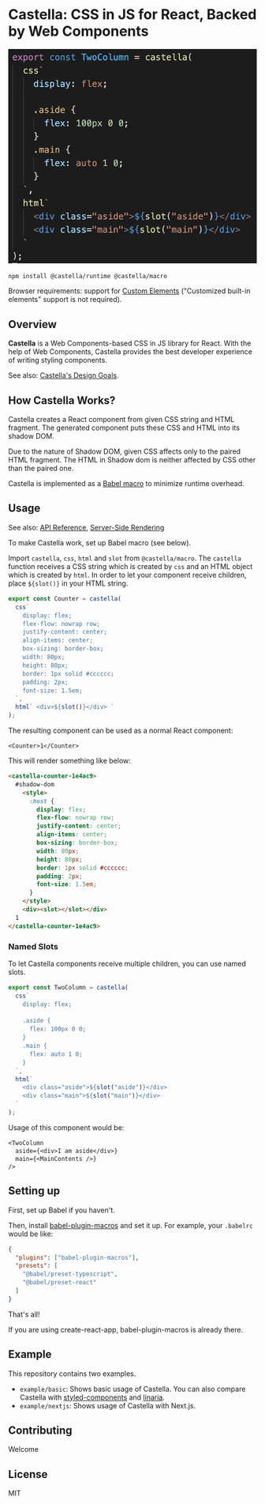 # Castella: CSS in JS for React, Backed by Web Components

![example code](./docs/assets/example-screenshot.png)

```sh
npm install @castella/runtime @castella/macro
```

Browser requirements: support for [Custom Elements](https://caniuse.com/custom-elementsv1) ("Customized built-in elements" support is not required).

## Overview

**Castella** is a Web Components-based CSS in JS library for React. With the help of Web Components, Castella provides the best developer experience of writing styling components.

See also: [Castella's Design Goals](./docs/design-goals.md).

## How Castella Works?

Castella creates a React component from given CSS string and HTML fragment. The generated component puts these CSS and HTML into its shadow DOM.

Due to the nature of Shadow DOM, given CSS affects only to the paired HTML fragment. The HTML in Shadow dom is neither affected by CSS other than the paired one.

Castella is implemented as a [Babel macro](https://github.com/kentcdodds/babel-plugin-macros) to minimize runtime overhead.

## Usage

See also: [API Reference](./docs/api.md), [Server-Side Rendering](./docs/ssr.md)

To make Castella work, set up Babel macro (see below).

Import `castella`, `css`, `html` and `slot` from `@castella/macro`. The `castella` function receives a CSS string which is created by `css` and an HTML object which is created by `html`. In order to let your component receive children, place `${slot()}` in your HTML string.

```ts
export const Counter = castella(
  css`
    display: flex;
    flex-flow: nowrap row;
    justify-content: center;
    align-items: center;
    box-sizing: border-box;
    width: 80px;
    height: 80px;
    border: 1px solid #cccccc;
    padding: 2px;
    font-size: 1.5em;
  `,
  html` <div>${slot()}</div> `
);
```

The resulting component can be used as a normal React component:

```tsx
<Counter>1</Counter>
```

This will render something like below:

```html
<castella-counter-1e4ac9>
  #shadow-dom
    <style>
      :host {
        display: flex;
        flex-flow: nowrap row;
        justify-content: center;
        align-items: center;
        box-sizing: border-box;
        width: 80px;
        height: 80px;
        border: 1px solid #cccccc;
        padding: 2px;
        font-size: 1.5em;
      }
    </style>
    <div><slot></slot></div>
  1
</castella-counter-1e4ac9>
```

### Named Slots

To let Castella components receive multiple children, you can use named slots.

```ts
export const TwoColumn = castella(
  css`
    display: flex;

    .aside {
      flex: 100px 0 0;
    }
    .main {
      flex: auto 1 0;
    }
  `,
  html`
    <div class="aside">${slot("aside")}</div>
    <div class="main">${slot("main")}</div>
  `
);
```

Usage of this component would be:

```tsx
<TwoColumn
  aside={<div>I am aside</div>}
  main={<MainContents />}
/>
```

## Setting up

First, set up Babel if you haven't.

Then, install [babel-plugin-macros](https://github.com/kentcdodds/babel-plugin-macros) and set it up. For example, your `.babelrc` would be like:

```json
{
  "plugins": ["babel-plugin-macros"],
  "presets": [
    "@babel/preset-typescript",
    "@babel/preset-react"
  ]
}
```

That's all!

If you are using create-react-app, babel-plugin-macros is already there.

## Example

This repository contains two examples.

- `example/basic`: Shows basic usage of Castella. You can also compare Castella with [styled-components](https://styled-components.com/) and [linaria](https://github.com/callstack/linaria).
- `example/nextjs`: Shows usage of Castella with Next.js.

## Contributing

Welcome

## License

MIT